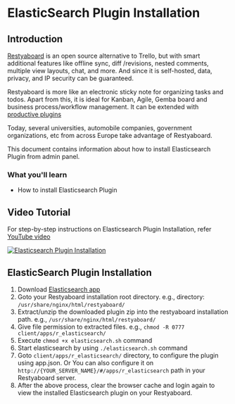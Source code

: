 # ElasticSearch Plugin Installation

## Introduction

[Restyaboard](https://restya.com/board) is an open source alternative to Trello, but with smart additional features like offline sync, diff /revisions, nested comments, multiple view layouts, chat, and more. And since it is self-hosted, data, privacy, and IP security can be guaranteed.

Restyaboard is more like an electronic sticky note for organizing tasks and todos. Apart from this, it is ideal for Kanban, Agile, Gemba board and business process/workflow management. It can be extended with [productive plugins](https://restya.com/board/apps "productive plugins")

Today, several universities, automobile companies, government organizations, etc from across Europe take advantage of Restyaboard.

This document contains information about how to install Elasticsearch Plugin from admin panel.

### What you'll learn

*   How to install Elasticsearch Plugin

## Video Tutorial

For step-by-step instructions on Elasticsearch Plugin Installation, refer [YouTube video](https://www.youtube.com/watch?v=jDp-3cJuPeM "Watch video on Elasticsearch Plugin Installation")

[![Elasticsearch Plugin Installation](elasticsearch_installation.png "Elasticsearch Plugin Installation")](https://www.youtube.com/watch?v=jDp-3cJuPeM "Watch video on Elasticsearch Plugin Installation")

## ElasticSearch Plugin Installation

1.  Download [Elasticsearch app](https://restya.com/board/apps/r_elasticsearch "Elasticsearch app")
2.  Goto your Restyaboard installation root directory. e.g., directory: `/usr/share/nginx/html/restyaboard/`
3.  Extract/unzip the downloaded plugin zip into the restyaboard installation path. e.g., `/usr/share/nginx/html/restyaboard/`
4.  Give file permission to extracted files. e.g., `chmod -R 0777 client/apps/r_elasticsearch/`
5.  Execute `chmod +x elasticsearch.sh` command
6.  Start elasticsearch by using `./elasticsearch.sh` command
7.  Goto `client/apps/r_elasticsearch/` directory, to configure the plugin using app.json. Or You can also configure it on `http://{YOUR_SERVER_NAME}/#/apps/r_elasticsearch` path in your Restyaboard server.
8.  After the above process, clear the browser cache and login again to view the installed Elasticsearch plugin on your Restyaboard.